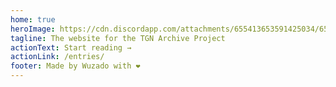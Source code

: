 ```yaml
---
home: true
heroImage: https://cdn.discordapp.com/attachments/655413653591425034/655834820538269696/tgn_archive_project_logo.png
tagline: The website for the TGN Archive Project
actionText: Start reading →
actionLink: /entries/
footer: Made by Wuzado with ❤️
---
```


